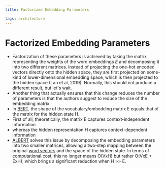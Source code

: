 ```yaml
---
title: Factorized Embedding Parameters

tags: architecture 
---
```


# Factorized Embedding Parameters
- Factorization of these parameters is achieved by taking the matrix representing the weights of the word embeddings $E$ and decomposing it into two different matrices. Instead of projecting the one-hot encoded vectors directly onto the hidden space, they are first projected on some-kind of lower-dimensional embedding space, which is then projected to the hidden space (Lan et al, 2019). Normally, this should not produce a different result, but let's wait.
- Another thing that actually ensures that this change reduces the number of parameters is that the authors suggest to reduce the size of the embedding matrix.
- In [BERT](BERT.md), the shape of the vocabulary/embedding matrix E equals that of the matrix for the hidden state H.
- First of all, theoretically, the matrix E captures context-independent information
- whereas the hidden representation H captures context-dependent information
- [ALBERT](ALBERT.md) solves this issue by decomposing the embedding parameters into two smaller matrices, allowing a two-step mapping between the original [word vectors](Word%20Vectors.md) and the space of the hidden state. In terms of computational cost, this no longer means $\text{O(VxH)}$ but rather $\text{O(VxE + ExH)}$, which brings a significant reduction when $\text{H >> E}$.



















